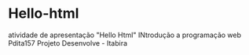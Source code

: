 # Hello-html
atividade de apresentação "Hello Html"
INtrodução a programação web
Pdita157
Projeto Desenvolve - Itabira
